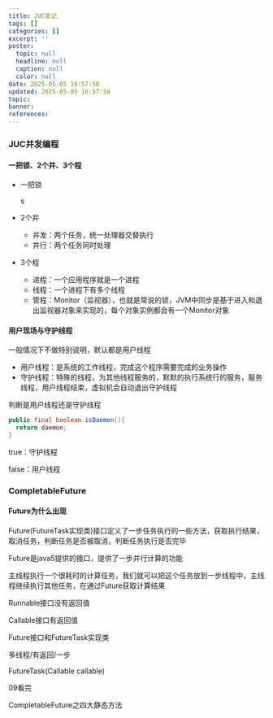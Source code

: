 ```yaml
---
title: JUC笔记
tags: []
categories: []
excerpt: ''
poster:
  topic: null
  headline: null
  caption: null
  color: null
date: 2025-05-05 16:57:58
updated: 2025-05-05 16:57:58
topic:
banner:
references:
---
```


### JUC并发编程



#### 一把锁、2个并、3个程

* 一把锁

  s

* 2个并

  * 并发：两个任务，统一处理器交替执行
  * 并行：两个任务同时处理

* 3个程

  * 进程：一个应用程序就是一个进程
  * 线程：一个进程下有多个线程
  * 管程：Monitor（监视器），也就是常说的锁，JVM中同步是基于进入和退出监视器对象来实现的，每个对象实例都会有一个Monitor对象



#### 用户现场与守护线程

一般情况下不做特别说明，默认都是用户线程



* 用户线程：是系统的工作线程，完成这个程序需要完成的业务操作
* 守护线程：特殊的线程，为其他线程服务的，默默的执行系统行的服务，服务线程，用户线程结束，虚拟机会自动退出守护线程

判断是用户线程还是守护线程

``` java
public final boolean isDaemon(){
  return daemon;
}
```

true：守护线程

false：用户线程

### CompletableFuture

#### Future为什么出现

Future(FutureTask实现类)接口定义了一步任务执行的一些方法，获取执行结果，取消任务，判断任务是否被取消，判断任务执行是否完毕

Future是java5提供的接口，提供了一步并行计算的功能

主线程执行一个很耗时的计算任务，我们就可以把这个任务放到一步线程中，主线程继续执行其他任务，在通过Future获取计算结果

Runnable接口没有返回值

Callable接口有返回值

Future接口和FutureTask实现类



多线程/有返回/一步

FutureTask(Callable<V> callable)

09看完

CompletableFuture之四大静态方法

